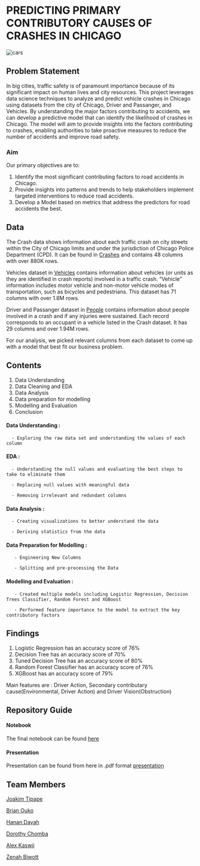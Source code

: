 # PREDICTING PRIMARY CONTRIBUTORY CAUSES OF CRASHES IN CHICAGO
![cars](https://github.com/user-attachments/assets/e288361c-7ced-4d8d-b649-4471d2da5027)

## Problem Statement
In big cities, traffic safety is of paramount importance because of its significant impact on human lives and city resources. This project leverages data science techniques to analyze and predict vehicle crashes in Chicago using datasets from the city of Chicago, Driver and Passanger, and Vehicles. By understanding the major factors contributing to accidents, we can develop a predictive model that can identify the likelihood of crashes in Chicago. The model will aim to provide insights into the factors contributing to crashes, enabling authorities to take proactive measures to reduce the number of accidents and improve road safety.

### Aim
Our primary objectives are to:

1. Identify the most significant contributing factors to road accidents in Chicago.
2. Provide insights into patterns and trends to help stakeholders implement targeted interventions to reduce road accidents.
3. Develop a Model based on metrics that address the predictors for road accidents the best.


## Data
The Crash data shows information about each traffic crash on city streets within the City of Chicago limits and under the jurisdiction of Chicago Police Department (CPD). It can be found in [Crashes](https://data.cityofchicago.org/Transportation/Traffic-Crashes-Crashes/85ca-t3if/about_data) and contains 48 columns with over 880K rows. 

Vehicles dataset in [Vehicles](https://data.cityofchicago.org/Transportation/Traffic-Crashes-Vehicles/68nd-jvt3/about_data) contains information about vehicles (or units as they are identified in crash reports) involved in a traffic crash. “Vehicle” information includes motor vehicle and non-motor vehicle modes of transportation, such as bicycles and pedestrians. This dataset has 71 columns with over 1.8M rows.

Driver and Passanger dataset in [People](https://data.cityofchicago.org/Transportation/Traffic-Crashes-People/u6pd-qa9d/about_data) contains information about people involved in a crash and if any injuries were sustained. Each record corresponds to an occupant in a vehicle listed in the Crash dataset. It has 29 columns and over 1.94M rows.

For our analysis, we picked relevant columns from each dataset to come up with a model that best fit our business problem.

## Contents
1. Data Understanding
2. Data Cleaning and EDA
3. Data Analysis
4. Data preparation for modelling
5. Modelling and Evaluation
6. Conclusion

#### Data Understanding : 
      - Exploring the raw data set and understanding the values of each column

#### EDA : 
      - Understanding the null values and evaluating the best steps to take to eliminate them

      - Replacing null values with meaningful data 
      
      - Removing irrelevant and redundant columns

#### Data Analysis : 
      - Creating visualizations to better understand the data

      - Deriving statistics from the data

#### Data Preparation for Modelling : 
       - Engineering New Columns

       - Splitting and pre-processing the Data

#### Modelling and Evaluation : 
       - Created multiple models including Logistic Regression, Decision Trees Classifier, Random Forest and XGBoost

       - Performed feature importance to the model to extract the key contributory factors




## Findings
 1. Logistic Regression has an accuracy score of 76%
 2. Decision Tree has an accuracy score of 70%
 3. Tuned Decision Tree has an accuracy score of 80%
 4. Random Forest Classifier has an accuracy score of 76%
 5. XGBoost has an accuracy score of 79%

Main features are : Driver Action, Secondary contributary cause(Environmental, Driver Action) and Driver Vision(Obstruction)



## Repository Guide
#### Notebook
The final notebook can be found [here](https://github.com/joakimTI/GROUP-5-PROJECT/blob/main/index.ipynb)

#### Presentation
Presentation can be found from here in .pdf format [presentation](https://github.com/joakimTI/GROUP-5-PROJECT/blob/main/Presentation.pdf)


## Team Members
[Joakim Tipape](https://github.com/joakimTI)

[Brian Ouko](https://github.com/WellBrian)

[Hanan Dayah](https://github.com/Hanan-Dayah)

[Dorothy Chomba](https://github.com/Messagefordorothy)

[Alex Kaswii](https://github.com/Alexkaswii)

[Zenah Biwott](https://github.com/Biwott54)



